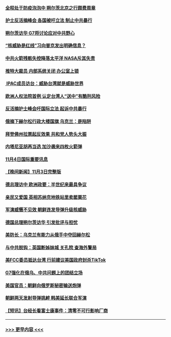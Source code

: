 #### [全程处于防疫泡泡中 朔尔茨北京之行颇费周章](../pages/prog202/a103567594.md?t=11050550) 
#### [护士反活摘峰会 各国被吁立法 制止中共暴行](../pages/prog202/a103567460.md?t=11050550) 
#### [朔尔茨访华  G7将讨论应对中共野心](../pages/prog202/a103567461.md?t=11050550) 
#### [“核威胁是红线”习向普京发出明确信息？](../pages/prog202/a103567350.md?t=11050550) 
#### [中共火箭残骸失控降落太平洋 NASA斥其失责](../pages/prog202/a103567390.md?t=11050550) 
#### [推特大裁员 内部系统关闭 办公室上锁](../pages/prog202/a103567391.md?t=11050550) 
#### [ IPAC成员访台：威胁台湾就是威胁世界](../pages/prog202/a103567380.md?t=11050550) 
#### [欧洲人权法院首例 认定台湾人“送中”有酷刑风险](../pages/prog202/a103567334.md?t=11050550) 
#### [反活摘护士峰会吁国际立法 起诉中共暴行](../pages/prog202/a103567324.md?t=11050550) 
#### [俄摘下赫尔松行政大楼国旗 乌克兰：是陷阱](../pages/prog202/a103567249.md?t=11050550) 
#### [拜登佛州拉票起反效果 共和党人势头大振](../pages/prog202/a103567262.md?t=11050550) 
#### [内塔尼亚胡再当选 加沙袭来四枚火箭弹](../pages/prog202/a103567256.md?t=11050550) 
#### [11月4日国际重要讯息](../pages/prog202/a103567223.md?t=11050550) 
#### [【晚间新闻】11月3日完整版](../pages/prog202/a103566991.md?t=11050550) 
#### [德总理访中 欧洲政要：半世纪来最具争议](../pages/prog202/a103567003.md?t=11050550) 
#### [亲民又爱国 英相苏纳克地铁站里卖罂粟花](../pages/prog202/a103566875.md?t=11050550) 
#### [军演威慑不见效 朝鲜连发导弹升级核威胁](../pages/prog202/a103566880.md?t=11050550) 
#### [德国总理朔尔茨访华 引发批评与担忧](../pages/prog202/a103566837.md?t=11050550) 
#### [美防长：乌克兰有能力从俄手中夺回赫尔松](../pages/prog202/a103566780.md?t=11050550) 
#### [与中共脱钩：英国断姊妹城 关孔院 查海外警局](../pages/prog202/a103566771.md?t=11050550) 
#### [美FCC委员抵达台湾 行前建议美国政府封杀TikTok](../pages/prog202/a103566615.md?t=11050550) 
#### [G7强化在俄乌、中共问题上的团结立场](../pages/prog202/a103566658.md?t=11050550) 
#### [美国官员：朝鲜向俄罗斯秘密输送炮弹](../pages/prog202/a103566680.md?t=11050550) 
#### [朝鲜两天发射导弹挑衅 韩美延长联合军演](../pages/prog202/a103566676.md?t=11050550) 
#### [【短讯】台经长看富士康事件：清零不可行影响厂商](../pages/prog202/a103566668.md?t=11050550) 

----
#### [ >>> 更早内容 <<< ](../indexes/prog202-earlier.md)

